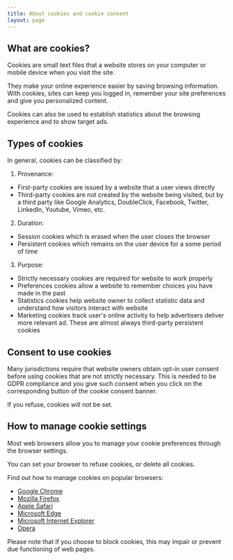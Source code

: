 ```yaml
---
title: About cookies and cookie consent
layout: page
---
```


## What are cookies? 

Cookies are small text files that a website stores on your computer or mobile device when you visit the site.

They make your online experience easier by saving browsing information. With cookies, sites can keep you logged in, remember your site preferences and give you personalized content.

Cookies can also be used to establish statistics about the browsing experience and to show target ads. 

## Types of cookies 

In general, cookies can be classified by:

1. Provenance:

- First-party cookies are issued by a website that a user views directly
- Third-party cookies are not created by the website being visited, but by a third party like Google Analytics, DoubleClick, Facebook, Twitter, LinkedIn, Youtube, Vimеo, etc.

2. Duration:

- Session cookies which is erased when the user closes the browser
- Persistent cookies which remains on the user device for a some period of time

3. Purpose:

- Strictly necessary cookies are required for website to work properly
- Preferences cookies allow a website to remember choices you have made in the past
- Statistics cookies help website owner to collect statistic data and understand how visitors interact with website
- Marketing cookies track user's online activity to help advertisers deliver more relevant ad. These are almost always third-party persistent cookies 

## Consent to use cookies 

Many jurisdictions require that website owners obtain opt-in user consent before using cookies that are not strictly necessary. This is needed to be GDPR compliance and you give such consent when you click on the corresponding button of the cookie consent banner.

If you refuse, cookies will not be set. 

## How to manage cookie settings 

Most web browsers allow you to manage your cookie preferences through the browser settings.

You can set your browser to refuse cookies, or delete all cookies.

Find out how to manage cookies on popular browsers: 

- [Google Chrome](https://support.google.com/accounts/answer/61416)
- [Mozilla Firefox](https://support.mozilla.org/en-US/kb/enable-and-disable-cookies-website-preferences)
- [Apple Safari](https://support.apple.com/en-gb/guide/safari/sfri11471/mac)
- [Microsoft Edge](https://privacy.microsoft.com/en-us/windows-10-microsoft-edge-and-privacy)
- [Microsoft Internet Explorer](https://support.microsoft.com/en-gb/help/17442/windows-internet-explorer-delete-manage-cookies)
- [Opera](https://help.opera.com/en/latest/web-preferences/#cookies)

Please note that if you choose to block cookies, this may impair or prevent due functioning of web pages. 